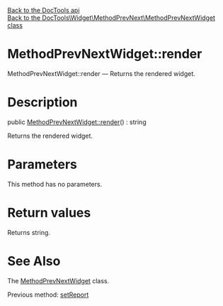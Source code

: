 [Back to the DocTools api](https://github.com/lingtalfi/DocTools/blob/master/doc/api/DocTools.md)<br>
[Back to the DocTools\Widget\MethodPrevNext\MethodPrevNextWidget class](https://github.com/lingtalfi/DocTools/blob/master/doc/api/DocTools/Widget/MethodPrevNext/MethodPrevNextWidget.md)


MethodPrevNextWidget::render
================



MethodPrevNextWidget::render — Returns the rendered widget.




Description
================


public [MethodPrevNextWidget::render](https://github.com/lingtalfi/DocTools/blob/master/doc/api/DocTools/Widget/MethodPrevNext/MethodPrevNextWidget/render.md)() : string




Returns the rendered widget.




Parameters
================

This method has no parameters.


Return values
================

Returns string.







See Also
================

The [MethodPrevNextWidget](https://github.com/lingtalfi/DocTools/blob/master/doc/api/DocTools/Widget/MethodPrevNext/MethodPrevNextWidget.md) class.

Previous method: [setReport](https://github.com/lingtalfi/DocTools/blob/master/doc/api/DocTools/Widget/MethodPrevNext/MethodPrevNextWidget/setReport.md)<br>

